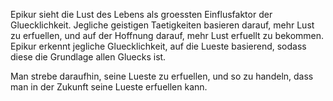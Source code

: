 Epikur sieht die Lust des Lebens als groessten Einflusfaktor der Gluecklichkeit.
Jegliche geistigen Taetigkeiten basieren darauf, mehr Lust zu erfuellen, und auf der Hoffnung darauf, mehr Lust erfuellt zu bekommen.
Epikur erkennt jegliche Gluecklichkeit, auf die Lueste basierend, sodass diese die Grundlage allen Gluecks ist.

Man strebe daraufhin, seine Lueste zu erfuellen, und so zu handeln, dass man in der Zukunft seine Lueste erfuellen kann.